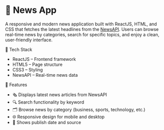 # 📰 News App

A responsive and modern news application built with ReactJS, HTML, and CSS that fetches the latest headlines from the [NewsAPI](https://newsapi.org/).
Users can browse real-time news by categories, search for specific topics, and enjoy a clean, user-friendly interface.

🚀 Tech Stack

- ReactJS – Frontend framework
- HTML5 – Page structure
- CSS3 – Styling
- NewsAPI – Real-time news data

📌 Features

- 🗞️ Displays latest news articles from NewsAPI
- 🔍 Search functionality by keyword
- 🗂️ Browse news by category (business, sports, technology, etc.)
- 🌐 Responsive design for mobile and desktop
- 📅 Shows publish date and source

